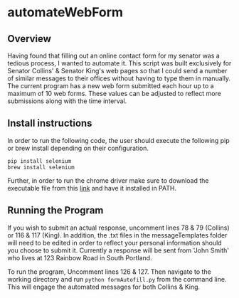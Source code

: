 # automateWebForm

## Overview
Having found that filling out an online contact form for my senator was a tedious process, I wanted to automate it. This script was built exclusively for Senator Collins' & Senator King's  web pages so that I could send a number of similar messages to their offices without having to type them in manually. The current program has a new web form submitted each hour up to a maximum of 10 web forms. These values can be adjusted to reflect more submissions along with the time interval.

## Install instructions

In order to run the following code, the user should execute the following pip or brew install depending on their configuration.

```
pip install selenium
brew install selenium
```

Further, in order to run the chrome driver make sure to download the executable file from this [link](https://chromedriver.storage.googleapis.com/index.html?path=2.44/) and have it installed in PATH. 

## Running the Program
If you wish to submit an actual response, uncomment lines 78 & 79 (Collins) or 116 & 117 (King). In addition, the .txt files in the messageTemplates folder will need to be edited in order to reflect your personal information should you choose to submit it. Currently a response will be sent from 'John Smith' who lives at 123 Rainbow Road in South Portland.


To run the program, Uncomment lines 126 & 127. Then  navigate to the working directory and run ```python formAutofill.py``` from the command line. This will engage the automated messages for both Collins & King.



